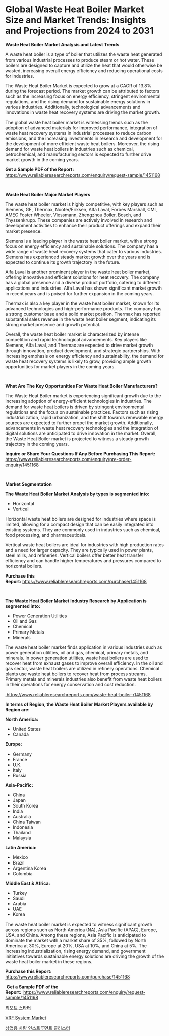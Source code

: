 <p><h1>Global Waste Heat Boiler Market Size and Market Trends: Insights and Projections from 2024 to 2031</h1></p><p><strong>Waste Heat Boiler Market Analysis and Latest Trends</strong></p>
<p><p>A waste heat boiler is a type of boiler that utilizes the waste heat generated from various industrial processes to produce steam or hot water. These boilers are designed to capture and utilize the heat that would otherwise be wasted, increasing overall energy efficiency and reducing operational costs for industries.</p><p>The Waste Heat Boiler Market is expected to grow at a CAGR of 13.8% during the forecast period. The market growth can be attributed to factors such as the increasing focus on energy efficiency, stringent environmental regulations, and the rising demand for sustainable energy solutions in various industries. Additionally, technological advancements and innovations in waste heat recovery systems are driving the market growth.</p><p>The global waste heat boiler market is witnessing trends such as the adoption of advanced materials for improved performance, integration of waste heat recovery systems in industrial processes to reduce carbon emissions, and the increasing investments in research and development for the development of more efficient waste heat boilers. Moreover, the rising demand for waste heat boilers in industries such as chemical, petrochemical, and manufacturing sectors is expected to further drive market growth in the coming years.</p></p>
<p><strong>Get a Sample PDF of the Report:&nbsp;</strong> <a href="https://www.reliableresearchreports.com/enquiry/request-sample/1451168">https://www.reliableresearchreports.com/enquiry/request-sample/1451168</a></p>
<p>&nbsp;</p>
<p><strong>Waste Heat Boiler Major Market Players</strong></p>
<p><p>The waste heat boiler market is highly competitive, with key players such as Siemens, GE, Thermax, Nooter/Eriksen, Alfa Laval, Forbes Marshall, CMI, AMEC Foster Wheeler, Viessmann, Zhengzhou Boiler, Bosch, and Thyssenkrupp. These companies are actively involved in research and development activities to enhance their product offerings and expand their market presence.</p><p>Siemens is a leading player in the waste heat boiler market, with a strong focus on energy efficiency and sustainable solutions. The company has a wide range of waste heat recovery systems that cater to various industries. Siemens has experienced steady market growth over the years and is expected to continue its growth trajectory in the future.</p><p>Alfa Laval is another prominent player in the waste heat boiler market, offering innovative and efficient solutions for heat recovery. The company has a global presence and a diverse product portfolio, catering to different applications and industries. Alfa Laval has shown significant market growth in recent years and is poised for further expansion in the coming years.</p><p>Thermax is also a key player in the waste heat boiler market, known for its advanced technologies and high-performance products. The company has a strong customer base and a solid market position. Thermax has reported substantial sales revenue in the waste heat boiler segment, indicating its strong market presence and growth potential.</p><p>Overall, the waste heat boiler market is characterized by intense competition and rapid technological advancements. Key players like Siemens, Alfa Laval, and Thermax are expected to drive market growth through innovation, product development, and strategic partnerships. With increasing emphasis on energy efficiency and sustainability, the demand for waste heat recovery systems is likely to grow, providing ample growth opportunities for market players in the coming years.</p></p>
<p>&nbsp;</p>
<p><strong>What Are The Key Opportunities For Waste Heat Boiler Manufacturers?</strong></p>
<p><p>The Waste Heat Boiler market is experiencing significant growth due to the increasing adoption of energy-efficient technologies in industries. The demand for waste heat boilers is driven by stringent environmental regulations and the focus on sustainable practices. Factors such as rising industrialization, rapid urbanization, and the shift towards renewable energy sources are expected to further propel the market growth. Additionally, advancements in waste heat recovery technologies and the integration of digital solutions are anticipated to drive innovation in the market. Overall, the Waste Heat Boiler market is projected to witness a steady growth trajectory in the coming years.</p></p>
<p><strong>Inquire or Share Your Questions If Any Before Purchasing This Report:</strong> <a href="https://www.reliableresearchreports.com/enquiry/pre-order-enquiry/1451168">https://www.reliableresearchreports.com/enquiry/pre-order-enquiry/1451168</a></p>
<p>&nbsp;</p>
<p><strong>Market Segmentation</strong></p>
<p><strong>The Waste Heat Boiler Market Analysis by types is segmented into:</strong></p>
<p><ul><li>Horizontal</li><li>Vertical</li></ul></p>
<p><p>Horizontal waste heat boilers are designed for industries where space is limited, allowing for a compact design that can be easily integrated into existing systems. They are commonly used in industries such as chemical, food processing, and pharmaceuticals. </p><p>Vertical waste heat boilers are ideal for industries with high production rates and a need for larger capacity. They are typically used in power plants, steel mills, and refineries. Vertical boilers offer better heat transfer efficiency and can handle higher temperatures and pressures compared to horizontal boilers.</p></p>
<p><strong>Purchase this Report:&nbsp;</strong><a href="https://www.reliableresearchreports.com/purchase/1451168">https://www.reliableresearchreports.com/purchase/1451168</a></p>
<p>&nbsp;</p>
<p><strong>The Waste Heat Boiler Market Industry Research by Application is segmented into:</strong></p>
<p><ul><li>Power Generation Utilities</li><li>Oil and Gas</li><li>Chemical</li><li>Primary Metals</li><li>Minerals</li></ul></p>
<p><p>The waste heat boiler market finds application in various industries such as power generation utilities, oil and gas, chemical, primary metals, and minerals. In power generation utilities, waste heat boilers are used to recover heat from exhaust gases to improve overall efficiency. In the oil and gas sector, waste heat boilers are utilized in refinery operations. Chemical plants use waste heat boilers to recover heat from process streams. Primary metals and minerals industries also benefit from waste heat boilers in their operations for energy conservation and cost reduction.</p></p>
<p><a href="https://www.reliableresearchreports.com/waste-heat-boiler-r1451168">&nbsp;https://www.reliableresearchreports.com/waste-heat-boiler-r1451168</a></p>
<p><strong>In terms of Region, the Waste Heat Boiler Market Players available by Region are:</strong></p>
<p>
    <p> <strong> North America: </strong>
        <ul>
            <li>United States</li>
            <li>Canada</li>
        </ul>
        </p> 
    <p> <strong> Europe: </strong>
        <ul>
            <li>Germany</li>
            <li>France</li>
            <li>U.K.</li>
            <li>Italy</li>
            <li>Russia</li>
        </ul>
        </p> 
    <p> <strong> Asia-Pacific: </strong>
        <ul>
            <li>China</li>
            <li>Japan</li>
            <li>South Korea</li>
            <li>India</li>
            <li>Australia</li>
            <li>China Taiwan</li>
            <li>Indonesia</li>
            <li>Thailand</li>
            <li>Malaysia</li>
        </ul>
        </p> 
    <p> <strong> Latin America: </strong>
        <ul>
            <li>Mexico</li>
            <li>Brazil</li>
            <li>Argentina Korea</li>
            <li>Colombia</li>
        </ul>
        </p> 
    <p> <strong> Middle East & Africa: </strong>
        <ul>
            <li>Turkey</li>
            <li>Saudi</li>
            <li>Arabia</li>
            <li>UAE</li>
            <li>Korea</li>
        </ul>
    </p>
    </p>
<p><p>The waste heat boiler market is expected to witness significant growth across regions such as North America (NA), Asia Pacific (APAC), Europe, USA, and China. Among these regions, Asia Pacific is anticipated to dominate the market with a market share of 35%, followed by North America at 30%, Europe at 20%, USA at 10%, and China at 5%. The increasing industrialization, rising energy demand, and government initiatives towards sustainable energy solutions are driving the growth of the waste heat boiler market in these regions.</p></p>
<p><strong>Purchase this Report: </strong><a href="https://www.reliableresearchreports.com/purchase/1451168">https://www.reliableresearchreports.com/purchase/1451168</a></p>
<p>&nbsp;<strong>Get a Sample PDF of the Report:&nbsp;&nbsp;</strong><a href="https://www.reliableresearchreports.com/enquiry/request-sample/1451168">https://www.reliableresearchreports.com/enquiry/request-sample/1451168</a></p>
<p><strong></strong></p>
<p><p><a href="https://github.com/JeromeRtyau89966/Market-Research-Report-List-1/blob/main/608987726885.md">리모트 스타터</a></p><p><a href="https://github.com/Airanohannonzb68e5pb53oc1/Market-Research-Report-List-2/blob/main/vrf-system-market.md">VRF System Market</a></p><p><a href="https://github.com/TimmyMann6767/Market-Research-Report-List-1/blob/main/363136026884.md">상업용 차량 인스트루먼트 클러스터</a></p></p>